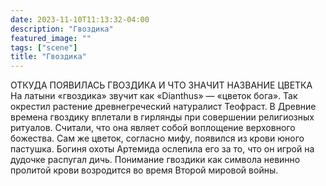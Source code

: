 ```yaml
---
date: 2023-11-10T11:13:32-04:00
description: "Гвоздика"
featured_image: ""
tags: ["scene"]
title: "Гвоздика"
---
```


ОТКУДА ПОЯВИЛАСЬ ГВОЗДИКА И ЧТО ЗНАЧИТ НАЗВАНИЕ ЦВЕТКА
        На латыни «гвоздика» звучит как «Dianthus» — «цветок бога». Так окрестил растение древнегреческий натуралист Теофраст. 
        В Древние времена гвоздику вплетали в гирлянды при совершении религиозных ритуалов. Считали, что она являет собой воплощение 
        верховного божества.
        Сам же цветок, согласно мифу, появился из крови юного пастушка. Богиня охоты Артемида ослепила его за то, что он игрой на 
        дудочке распугал дичь. Понимание гвоздики как символа невинно пролитой крови возродится во время Второй мировой войны.